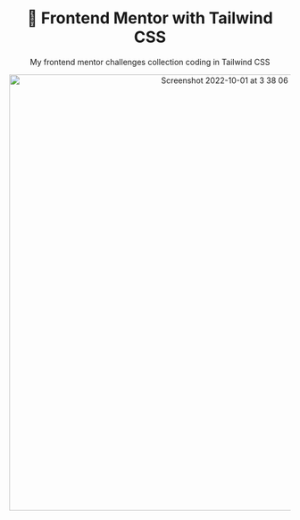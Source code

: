 <div align="center">
  <h1>🎨 Frontend Mentor with Tailwind CSS</h1>
  <p>My frontend mentor challenges collection coding in Tailwind CSS</p>
  <img width="781" alt="Screenshot 2022-10-01 at 3 38 06 PM" src="https://user-images.githubusercontent.com/51513183/193398935-a757f89c-2d35-4bbf-b56e-457010ff3aba.png">
</div>
